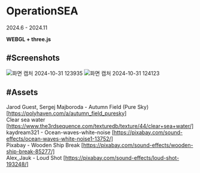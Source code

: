 # OperationSEA
2024.6 - 2024.11

**WEBGL + three.js**


#Screenshots
-----

![화면 캡처 2024-10-31 123935](https://github.com/user-attachments/assets/20440ea0-772b-4280-81be-37cd4070ae1e)
![화면 캡처 2024-10-31 124123](https://github.com/user-attachments/assets/ba581d4b-4e71-494d-8ba9-fdba0c912301)

#Assets
-----

Jarod Guest, Sergej Majboroda - Autumn Field (Pure Sky) [https://polyhaven.com/a/autumn_field_puresky]<br>
Clear sea water [https://www.the3rdsequence.com/texturedb/texture/44/clear+sea+water/]<br>
kaydream321 - Ocean-waves-white-noise [https://pixabay.com/sound-effects/ocean-waves-white-noise1-13752/]<br>
Pixabay - Wooden Ship Break [https://pixabay.com/sound-effects/wooden-ship-break-85277/]<br>
Alex_Jauk - Loud Shot [https://pixabay.com/sound-effects/loud-shot-193248/]<br>
